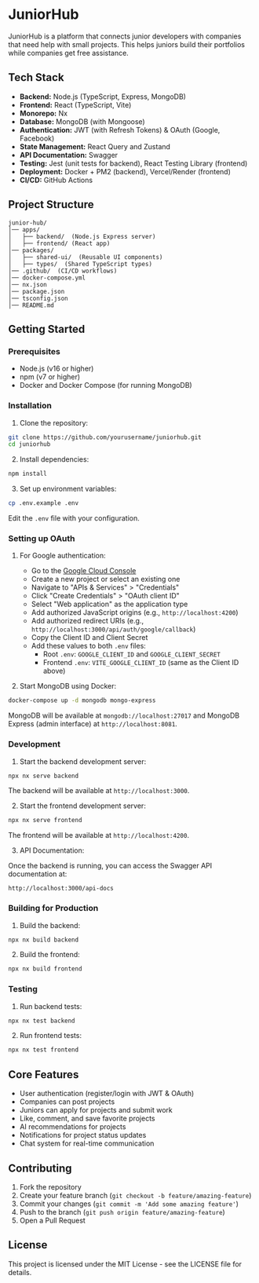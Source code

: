 # JuniorHub

JuniorHub is a platform that connects junior developers with companies that need help with small projects. This helps juniors build their portfolios while companies get free assistance.

## Tech Stack

- **Backend:** Node.js (TypeScript, Express, MongoDB)
- **Frontend:** React (TypeScript, Vite)
- **Monorepo:** Nx
- **Database:** MongoDB (with Mongoose)
- **Authentication:** JWT (with Refresh Tokens) & OAuth (Google, Facebook)
- **State Management:** React Query and Zustand
- **API Documentation:** Swagger
- **Testing:** Jest (unit tests for backend), React Testing Library (frontend)
- **Deployment:** Docker + PM2 (backend), Vercel/Render (frontend)
- **CI/CD:** GitHub Actions

## Project Structure

```
junior-hub/
│── apps/
│   ├── backend/  (Node.js Express server)
│   ├── frontend/ (React app)
│── packages/
│   ├── shared-ui/  (Reusable UI components)
│   ├── types/  (Shared TypeScript types)
│── .github/  (CI/CD workflows)
│── docker-compose.yml
│── nx.json
│── package.json
│── tsconfig.json
│── README.md
```

## Getting Started

### Prerequisites

- Node.js (v16 or higher)
- npm (v7 or higher)
- Docker and Docker Compose (for running MongoDB)

### Installation

1. Clone the repository:

```bash
git clone https://github.com/yourusername/juniorhub.git
cd juniorhub
```

2. Install dependencies:

```bash
npm install
```

3. Set up environment variables:

```bash
cp .env.example .env
```

Edit the `.env` file with your configuration.

### Setting up OAuth

1. For Google authentication:
   - Go to the [Google Cloud Console](https://console.cloud.google.com/)
   - Create a new project or select an existing one
   - Navigate to "APIs & Services" > "Credentials"
   - Click "Create Credentials" > "OAuth client ID"
   - Select "Web application" as the application type
   - Add authorized JavaScript origins (e.g., `http://localhost:4200`)
   - Add authorized redirect URIs (e.g., `http://localhost:3000/api/auth/google/callback`)
   - Copy the Client ID and Client Secret
   - Add these values to both `.env` files:
     - Root `.env`: `GOOGLE_CLIENT_ID` and `GOOGLE_CLIENT_SECRET`
     - Frontend `.env`: `VITE_GOOGLE_CLIENT_ID` (same as the Client ID above)

4. Start MongoDB using Docker:

```bash
docker-compose up -d mongodb mongo-express
```

MongoDB will be available at `mongodb://localhost:27017` and MongoDB Express (admin interface) at `http://localhost:8081`.

### Development

1. Start the backend development server:

```bash
npx nx serve backend
```

The backend will be available at `http://localhost:3000`.

2. Start the frontend development server:

```bash
npx nx serve frontend
```

The frontend will be available at `http://localhost:4200`.

3. API Documentation:

Once the backend is running, you can access the Swagger API documentation at:

```
http://localhost:3000/api-docs
```

### Building for Production

1. Build the backend:

```bash
npx nx build backend
```

2. Build the frontend:

```bash
npx nx build frontend
```

### Testing

1. Run backend tests:

```bash
npx nx test backend
```

2. Run frontend tests:

```bash
npx nx test frontend
```

## Core Features

- User authentication (register/login with JWT & OAuth)
- Companies can post projects
- Juniors can apply for projects and submit work
- Like, comment, and save favorite projects
- AI recommendations for projects
- Notifications for project status updates
- Chat system for real-time communication

## Contributing

1. Fork the repository
2. Create your feature branch (`git checkout -b feature/amazing-feature`)
3. Commit your changes (`git commit -m 'Add some amazing feature'`)
4. Push to the branch (`git push origin feature/amazing-feature`)
5. Open a Pull Request

## License

This project is licensed under the MIT License - see the LICENSE file for details.
